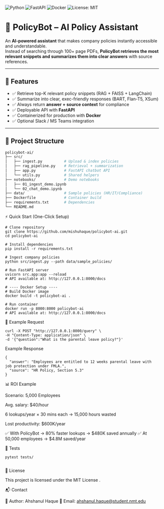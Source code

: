 ![Python](https://img.shields.io/badge/python-3.9%2B-blue)
![FastAPI](https://img.shields.io/badge/FastAPI-0.95+-green)
![Docker](https://img.shields.io/badge/docker-ready-blue)
![License: MIT](https://img.shields.io/badge/License-MIT-yellow.svg)

# 📘 PolicyBot – AI Policy Assistant

An **AI-powered assistant** that makes company policies instantly accessible and understandable.  
Instead of searching through 100+ page PDFs, **PolicyBot retrieves the most relevant snippets and summarizes them into clear answers** with source references.  

---

## 🚀 Features
- ✅ Retrieve top-K relevant policy snippets (RAG + FAISS + LangChain)  
- ✅ Summarize into clear, exec-friendly responses (BART, Flan-T5, XSum)  
- ✅ Always return **answer + source context** for compliance  
- ✅ Deployable API with **FastAPI**  
- ✅ Containerized for production with **Docker**  
- ✅ Optional Slack / MS Teams integration  

---

## 📂 Project Structure
```bash
policybot-ai/
├── src/
│   ├── ingest.py          # Upload & index policies
│   ├── rag_pipeline.py    # Retrieval + summarization
│   ├── app.py             # FastAPI chatbot API
│   └── utils.py           # Shared helpers
├── notebooks/             # Demo notebooks
│   ├── 01_ingest_demo.ipynb
│   └── 02_chat_demo.ipynb
├── data/                  # Sample policies (HR/IT/Compliance)
├── Dockerfile             # Container build
├── requirements.txt       # Dependencies
└── README.md
```

⚡ Quick Start (One-Click Setup)

```
# Clone repository
git clone https://github.com/mishuhaque/policybot-ai.git
cd policybot-ai

# Install dependencies
pip install -r requirements.txt

# Ingest company policies
python src/ingest.py --path data/sample_policies/

# Run FastAPI server
uvicorn src.app:app --reload
# API available at: http://127.0.0.1:8000/docs

# ---- Docker Setup ----
# Build Docker image
docker build -t policybot-ai .

# Run container
docker run -p 8000:8000 policybot-ai
# API available at: http://127.0.0.1:8000/docs

```

📡 Example Request

```
curl -X POST "http://127.0.0.1:8000/query" \
-H "Content-Type: application/json" \
-d '{"question":"What is the parental leave policy?"}'

```

Example Response

```
{
  "answer": "Employees are entitled to 12 weeks parental leave with job protection under FMLA.",
  "source": "HR Policy, Section 5.3"
}

```


📊 ROI Example

Scenario: 5,000 Employees

Avg. salary: $40/hour

6 lookups/year × 30 mins each → 15,000 hours wasted

Lost productivity: $600K/year

✅ With PolicyBot → 80% faster lookups → $480K saved annually
✅ At 50,000 employees → $4.8M saved/year

🧪 Tests


```
pytest tests/


```

📜 License

This project is licensed under the MIT License
.

📬 Contact

👤 Author: Ahshanul Haque
📧 Email: ahshanul.haque@student.nmt.edu
